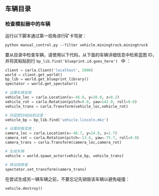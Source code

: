 ## 车辆目录

### 检查模拟器中的车辆

运行以下脚本通过第一视角进行矿卡驾驶：
```shell
python manual_control.py --filter vehicle.miningtruck.miningtruck
```


要从目录中检查车辆，请使用以下代码，从下面的车辆详细信息中检索蓝图 ID，并将其粘贴到行 `bp_lib.find('blueprint.id.goes_here') ` 中 ：
```python
client = carla.Client('localhost', 2000)
world = client.get_world()
bp_lib = world.get_blueprint_library()
spectator = world.get_spectator()

# 设置车辆变换
vehicle_loc = carla.Location(x=-46.9, y=20.0, z=0.2)
vehicle_rot = carla.Rotation(pitch=0.0, yaw=142.0, roll=0.0)
vehicle_trans = carla.Transform(vehicle_loc,vehicle_rot)

# 将蓝图ID粘贴到这里：
vehicle_bp = bp_lib.find('vehicle.lincoln.mkz') 

# 设置观看变换：
camera_loc = carla.Location(x=-48.7, y=24.8, z=1.7)
camera_rot = carla.Rotation(pitch=-13.4, yaw=-75.7, roll=0.0)
camera_trans = carla.Transform(camera_loc,camera_rot)

# 生成车辆
vehicle = world.spawn_actor(vehicle_bp, vehicle_trans)

# 移动观察者
spectator.set_transform(camera_trans)
```

在尝试生成另一辆车辆之前，不要忘记先销毁该车辆以避免碰撞：

```python
vehicle.destroy()
```
